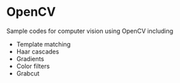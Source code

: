 # OpenCV
Sample codes for computer vision using OpenCV including 
- Template matching
- Haar cascades
- Gradients
- Color filters
- Grabcut

